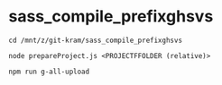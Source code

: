 # sass_compile_prefixghsvs

`cd /mnt/z/git-kram/sass_compile_prefixghsvs`

`node prepareProject.js <PROJECTFFOLDER (relative)>`

`npm run g-all-upload`
